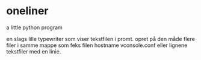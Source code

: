# oneliner
a little python program

en slags lille typewriter som viser tekstfilen i promt. opret på den måde flere filer i samme mappe som feks filen hostname vconsole.conf eller lignene tekstfiler med en linie.
